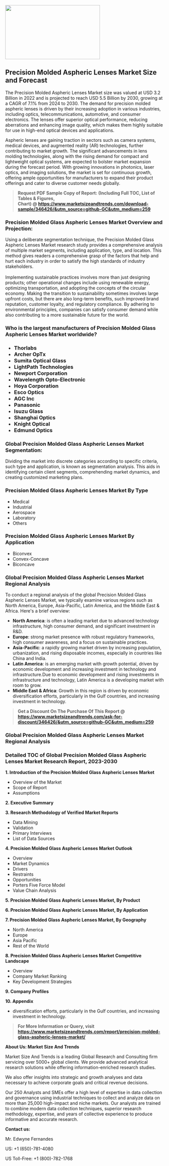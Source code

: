 <p><img class="alignnone size-medium wp-image-20088" src="https://ffe5etoiles.com/wp-content/uploads/2024/12/MST1-300x171.png" alt="" width="300" height="171" /></p><h2>Precision Molded Aspheric Lenses Market Size and Forecast</h2><p>The Precision Molded Aspheric Lenses Market size was valued at USD 3.2 Billion in 2022 and is projected to reach USD 5.5 Billion by 2030, growing at a CAGR of 7.1% from 2024 to 2030. The demand for precision molded aspheric lenses is driven by their increasing adoption in various industries, including optics, telecommunications, automotive, and consumer electronics. The lenses offer superior optical performance, reducing aberrations and enhancing image quality, which makes them highly suitable for use in high-end optical devices and applications.</p><p>Aspheric lenses are gaining traction in sectors such as camera systems, medical devices, and augmented reality (AR) technologies, further contributing to market growth. The significant advancements in lens molding technologies, along with the rising demand for compact and lightweight optical systems, are expected to bolster market expansion during the forecast period. With growing innovations in photonics, laser optics, and imaging solutions, the market is set for continuous growth, offering ample opportunities for manufacturers to expand their product offerings and cater to diverse customer needs globally.</p></p><blockquote id="" class=""><strong>Request PDF Sample Copy of Report: (Including Full TOC, List of Tables &amp; Figures, Chart)&nbsp;@&nbsp;<strong><a href="https://www.marketsizeandtrends.com/download-sample/346426/&utm_source=github-GC&utm_medium=259" target="_blank">https://www.marketsizeandtrends.com/download-sample/346426/&utm_source=github-GC&utm_medium=259</a></strong></strong></blockquote><h3 id="" class="">Precision Molded Glass Aspheric Lenses Market&nbsp;Overview and Projection:</h3><p id="" class="">Using a deliberate segmentation technique, the Precision Molded Glass Aspheric Lenses Market research study provides a comprehensive analysis of multiple market segments, including application, type, and location. This method gives readers a comprehensive grasp of the factors that help and hurt each industry in order to satisfy the high standards of industry stakeholders. <br /> <br />Implementing sustainable practices involves more than just designing products; other operational changes include using renewable energy, optimizing transportation, and adopting the concepts of the circular economy. Making the transition to sustainability sometimes involves large upfront costs, but there are also long-term benefits, such improved brand reputation, customer loyalty, and regulatory compliance. By adhering to environmental principles, companies can satisfy consumer demand while also contributing to a more sustainable future for the world.</p><h3 id="" class="">Who is the largest manufacturers of&nbsp;Precision Molded Glass Aspheric Lenses Market worldwide?</h3><h3 class=""><p><ul><li>Thorlabs </li><li> Archer OpTx </li><li> Sumita Optical Glass </li><li> LightPath Technologies </li><li> Newport Corporation </li><li> Wavelength Opto-Electronic </li><li> Hoya Corporation </li><li> Esco Optics </li><li> AGC Inc </li><li> Panasonic </li><li> Isuzu Glass </li><li> Shanghai Optics </li><li> Knight Optical </li><li> Edmund Optics</li></ul></p></h3><h3 id="" class="">Global&nbsp;Precision Molded Glass Aspheric Lenses Market Segmentation:</h3><p id="" class="">Dividing the market into discrete categories according to specific criteria, such type and application, is known as segmentation analysis. This aids in identifying certain client segments, comprehending market dynamics, and creating customized marketing plans.</p><h3 id="" class="">Precision Molded Glass Aspheric Lenses Market&nbsp;By Type</h3><p><p><ul><li>Medical</li><li> Industrial</li><li> Aerospace</li><li> Laboratory</li><li> Others</p></li></ul></p></p><h3 id="" class="">Precision Molded Glass Aspheric Lenses Market&nbsp;By Application</h3><p class=""><p><ul><li>Biconvex</li><li> Convex-Concave</li><li> Biconcave</li></ul></p></p><h3 id="" class="">Global Precision Molded Glass Aspheric Lenses Market Regional Analysis</h3><p id="" class="">To conduct a regional analysis of the global Precision Molded Glass Aspheric Lenses Market, we typically examine various regions such as North America, Europe, Asia-Pacific, Latin America, and the Middle East &amp; Africa. Here's a brief overview:</p><ul><li><strong>North America</strong>: is often a leading market due to advanced technology infrastructure, high consumer demand, and significant investment in R&amp;D.</li><li><strong>Europe</strong>: strong market presence with robust regulatory frameworks, high consumer awareness, and a focus on sustainable practices.</li><li><strong>Asia-Pacific</strong>: a rapidly growing market driven by increasing population, urbanization, and rising disposable incomes, especially in countries like China and India.</li><li><strong>Latin America</strong>: is an emerging market with growth potential, driven by economic development and increasing investment in technology and infrastructure.Due to economic development and rising investments in infrastructure and technology, Latin America is a developing market with room to grow.</li><li><strong>Middle East &amp; Africa</strong>: Growth in this region is driven by economic diversification efforts, particularly in the Gulf countries, and increasing investment in technology.</li></ul><blockquote id="" class=""><strong>Get a Discount On The Purchase Of This Report @ <strong><a href="https://www.marketsizeandtrends.com/ask-for-discount/346426/&utm_source=github-GC&utm_medium=259" target="_blank">https://www.marketsizeandtrends.com/ask-for-discount/346426/&utm_source=github-GC&utm_medium=259</a></strong></strong></blockquote><h3 id="" class="">Global Precision Molded Glass Aspheric Lenses Market Regional Analysis</h3><h3 id="" class="">Detailed TOC of Global Precision Molded Glass Aspheric Lenses Market Research Report, 2023-2030</h3><p id="" class=""><strong>1. Introduction of the Precision Molded Glass Aspheric Lenses Market</strong></p><ul><li>Overview of the Market</li><li>Scope of Report</li><li>Assumptions</li></ul><p id="" class=""><strong>2. Executive Summary</strong></p><p id="" class=""><strong>3. Research Methodology of Verified Market Reports</strong></p><ul><li>Data Mining</li><li>Validation</li><li>Primary Interviews</li><li>List of Data Sources</li></ul><p id="" class=""><strong>4. Precision Molded Glass Aspheric Lenses Market Outlook</strong></p><ul><li>Overview</li><li>Market Dynamics</li><li>Drivers</li><li>Restraints</li><li>Opportunities</li><li>Porters Five Force Model</li><li>Value Chain Analysis</li></ul><p id="" class=""><strong>5. Precision Molded Glass Aspheric Lenses Market, By Product</strong></p><p id="" class=""><strong>6. Precision Molded Glass Aspheric Lenses Market, By Application</strong></p><p id="" class=""><strong>7. Precision Molded Glass Aspheric Lenses Market, By Geography</strong></p><ul><li>North America</li><li>Europe</li><li>Asia Pacific</li><li>Rest of the World</li></ul><p id="" class=""><strong>8. Precision Molded Glass Aspheric Lenses Market Competitive Landscape</strong></p><ul><li>Overview</li><li>Company Market Ranking</li><li>Key Development Strategies</li></ul><p id="" class=""><strong>9. Company Profiles</strong></p><p id="" class=""><strong>10. Appendix</strong></p><ul><li>diversification efforts, particularly in the Gulf countries, and increasing investment in technology.</li></ul><blockquote id="" class=""><strong>For More Information or Query, visit <strong><strong><a href="https://www.marketsizeandtrends.com/report/precision-molded-glass-aspheric-lenses-market/" target="_blank">https://www.marketsizeandtrends.com/report/precision-molded-glass-aspheric-lenses-market/</a></strong></strong></strong></blockquote><p id="" class=""><strong>About Us: Market Size And Trends</strong></p><p id="" class="">Market Size And Trends is a leading Global Research and Consulting firm servicing over 5000+ global clients. We provide advanced analytical research solutions while offering information-enriched research studies.</p><p id="" class="">We also offer insights into strategic and growth analyses and data necessary to achieve corporate goals and critical revenue decisions.</p><p id="" class="">Our 250 Analysts and SMEs offer a high level of expertise in data collection and governance using industrial techniques to collect and analyze data on more than 25,000 high-impact and niche markets. Our analysts are trained to combine modern data collection techniques, superior research methodology, expertise, and years of collective experience to produce informative and accurate research.</p><p id="" class=""><strong>Contact us:</strong></p><p id="" class="">Mr. Edwyne Fernandes</p><p id="" class="">US: +1 (650)-781-4080</p><p id="" class="">US Toll-Free: +1 (800)-782-1768</p>
